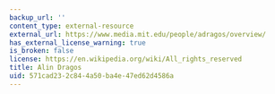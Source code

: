 ```yaml
---
backup_url: ''
content_type: external-resource
external_url: https://www.media.mit.edu/people/adragos/overview/
has_external_license_warning: true
is_broken: false
license: https://en.wikipedia.org/wiki/All_rights_reserved
title: Alin Dragos
uid: 571cad23-2c84-4a50-ba4e-47ed62d4586a
---
```

